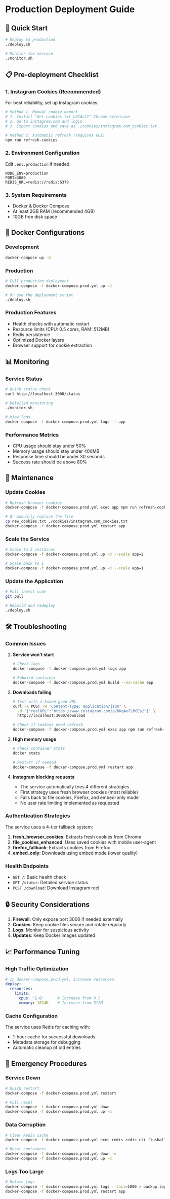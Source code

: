 # Production Deployment Guide

## 🚀 Quick Start

```bash
# Deploy to production
./deploy.sh

# Monitor the service
./monitor.sh
```

## 📋 Pre-deployment Checklist

### 1. Instagram Cookies (Recommended)
For best reliability, set up Instagram cookies:

```bash
# Method 1: Manual cookie export
# 1. Install "Get cookies.txt LOCALLY" Chrome extension
# 2. Go to instagram.com and login
# 3. Export cookies and save as ./cookies/instagram.com_cookies.txt

# Method 2: Automatic refresh (requires GUI)
npm run refresh-cookies
```

### 2. Environment Configuration
Edit `.env.production` if needed:
```env
NODE_ENV=production
PORT=3000
REDIS_URL=redis://redis:6379
```

### 3. System Requirements
- Docker & Docker Compose
- At least 2GB RAM (recommended 4GB)
- 10GB free disk space

## 🐳 Docker Configurations

### Development
```bash
docker-compose up -d
```

### Production
```bash
# Full production deployment
docker-compose -f docker-compose.prod.yml up -d

# Or use the deployment script
./deploy.sh
```

### Production Features
- Health checks with automatic restart
- Resource limits (CPU: 0.5 cores, RAM: 512MB)
- Redis persistence
- Optimized Docker layers
- Browser support for cookie extraction

## 📊 Monitoring

### Service Status
```bash
# Quick status check
curl http://localhost:3000/status

# Detailed monitoring
./monitor.sh

# View logs
docker-compose -f docker-compose.prod.yml logs -f app
```

### Performance Metrics
- CPU usage should stay under 50%
- Memory usage should stay under 400MB
- Response time should be under 30 seconds
- Success rate should be above 80%

## 🔧 Maintenance

### Update Cookies
```bash
# Refresh browser cookies
docker-compose -f docker-compose.prod.yml exec app npm run refresh-cookies

# Or manually replace the file
cp new_cookies.txt ./cookies/instagram.com_cookies.txt
docker-compose -f docker-compose.prod.yml restart app
```

### Scale the Service
```bash
# Scale to 2 instances
docker-compose -f docker-compose.prod.yml up -d --scale app=2

# Scale back to 1
docker-compose -f docker-compose.prod.yml up -d --scale app=1
```

### Update the Application
```bash
# Pull latest code
git pull

# Rebuild and redeploy
./deploy.sh
```

## 🛠️ Troubleshooting

### Common Issues

1. **Service won't start**
   ```bash
   # Check logs
   docker-compose -f docker-compose.prod.yml logs app
   
   # Rebuild container
   docker-compose -f docker-compose.prod.yml build --no-cache app
   ```

2. **Downloads failing**
   ```bash
   # Test with a known good URL
   curl -X POST -H "Content-Type: application/json" \
     -d '{"reelURL":"https://www.instagram.com/p/DNqAuFLM0Es/"}' \
     http://localhost:3000/download
   
   # Check if cookies need refresh
   docker-compose -f docker-compose.prod.yml exec app npm run refresh-cookies
   ```

3. **High memory usage**
   ```bash
   # Check container stats
   docker stats
   
   # Restart if needed
   docker-compose -f docker-compose.prod.yml restart app
   ```

4. **Instagram blocking requests**
   - The service automatically tries 4 different strategies
   - First strategy uses fresh browser cookies (most reliable)
   - Falls back to file cookies, Firefox, and embed-only mode
   - No user rate limiting implemented as requested

### Authentication Strategies

The service uses a 4-tier fallback system:

1. **fresh_browser_cookies**: Extracts fresh cookies from Chrome
2. **file_cookies_enhanced**: Uses saved cookies with mobile user-agent
3. **firefox_fallback**: Extracts cookies from Firefox
4. **embed_only**: Downloads using embed mode (lower quality)

### Health Endpoints

- `GET /`: Basic health check
- `GET /status`: Detailed service status
- `POST /download`: Download Instagram reel

## 🔒 Security Considerations

1. **Firewall**: Only expose port 3000 if needed externally
2. **Cookies**: Keep cookie files secure and rotate regularly
3. **Logs**: Monitor for suspicious activity
4. **Updates**: Keep Docker images updated

## 📈 Performance Tuning

### High Traffic Optimization
```yaml
# In docker-compose.prod.yml, increase resources:
deploy:
  resources:
    limits:
      cpus: '1.0'      # Increase from 0.5
      memory: 1024M    # Increase from 512M
```

### Cache Configuration
The service uses Redis for caching with:
- 1-hour cache for successful downloads
- Metadata storage for debugging
- Automatic cleanup of old entries

## 🚨 Emergency Procedures

### Service Down
```bash
# Quick restart
docker-compose -f docker-compose.prod.yml restart

# Full reset
docker-compose -f docker-compose.prod.yml down
docker-compose -f docker-compose.prod.yml up -d
```

### Data Corruption
```bash
# Clear Redis cache
docker-compose -f docker-compose.prod.yml exec redis redis-cli flushall

# Reset containers
docker-compose -f docker-compose.prod.yml down -v
docker-compose -f docker-compose.prod.yml up -d
```

### Logs Too Large
```bash
# Rotate logs
docker-compose -f docker-compose.prod.yml logs --tail=1000 > backup.log
docker-compose -f docker-compose.prod.yml restart app
```
